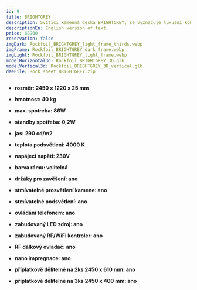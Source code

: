 ```yaml
---
id: 9
title: BRIGHTGREY
description: Svítící kamenná deska BRIGHTGREY, se vyznačuje luxusní kombinecí světle šedé a zlaté barvy, ale především jedinečným jasem. Speciálně navržené LED prosvětlení, zvýrazňuje kontrast mezi světlými barvami kamene.
descriptionEn: English version of text.
price: 68900
reservation: false
imgDark: Rockfoil_BRIGHTGREY_light_frame_thirds.webp
imgFrame: Rockfoil_BRIGHTGREY_dark_frame.webp
imgLight: Rockfoil_BRIGHTGREY_light_frame.webp
modelHorizontal3d: Rockfoil_BRIGHTGREY_3D.glb
modelVertical3d: Rockfoil_BRIGHTGREY_3D_vertical.glb
daeFile: Rock_sheet_BRIGHTGREY.zip
---
```

- **rozměr: 2450 x 1220 x 25 mm**
- **hmotnost: 40 kg**
- **max. spotreba: 86W**
- **standby spotřeba: 0,2W**
- **jas: 290 cd/m2**
- **teplota podsvětlení: 4000 K**
- **napájecí napěti: 230V**
- **barva rámu: volitelná**

- **držáky pro zavěšení: ano**
- **stmívatelné prosvětlení kamene: ano**
- **stmívatelné podsvětlení: ano**
- **ovládání telefonem: ano**
- **zabudovaný LED zdroj: ano**
- **zabudovaný RF/WiFi kontroler: ano**
- **RF dálkový ovladač: ano**
- **nano impregnace: ano**
- **příplatkově dělitelné na 2ks 2450 x 610 mm: ano**
- **příplatkově dělitelné na 3ks 2450 x 400 mm: ano**